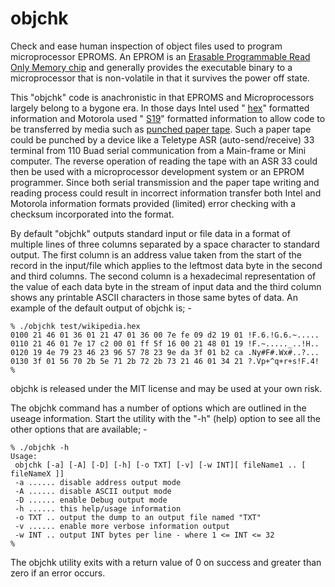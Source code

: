 # objchk
Check and ease human inspection of object files used to program microprocessor EPROMS.
An EPROM is an 
<a href="https://www.techtarget.com/whatis/definition/EPROM">
Erasable Programmable Read Only Memory chip</a>
and generally provides the executable binary to a microprocessor that is non-volatile
in that it survives the power off state.

This "objchk" code is anachronistic in that EPROMS and Microprocessors largely belong
to a bygone era. In those days Intel used "
<a href="https://en.wikipedia.org/wiki/Intel_HEX">hex</a>" formatted information and
Motorola used "
<a href="https://en.wikipedia.org/wiki/SREC_(file_format)">S19</a>"
formatted information to allow code to be transferred by media such as
<a href="https://en.wikipedia.org/wiki/Punched_tape">punched paper tape</a>.
Such a paper tape could be punched by a device like a Teletype ASR (auto-send/receive)
33 terminal from 110 Buad serial communication from a Main-frame or Mini computer.
The reverse operation of reading the tape with an ASR 33 could then be used with a
microprocessor development system or an EPROM programmer. Since both serial transmission
and the paper tape writing and reading process could result in incorrect information
transfer both Intel and Motorola information formats provided (limited) error checking
with a checksum incorporated into the format.

By default "objchk" outputs standard input or file data in a format of multiple
lines of three columns separated by a space character to standard output.
The first column is an address value taken from the start of the record in the
input/file which applies to the leftmost data byte in the second and third columns.
The second column is a hexadecimal representation of the value of each data byte in
the stream of input data and the third column shows any printable ASCII
characters in those same bytes of data.
An example of the default output of objchk is; -
```
% ./objchk test/wikipedia.hex 
0100 21 46 01 36 01 21 47 01 36 00 7e fe 09 d2 19 01 !F.6.!G.6.~.....
0110 21 46 01 7e 17 c2 00 01 ff 5f 16 00 21 48 01 19 !F.~....._..!H..
0120 19 4e 79 23 46 23 96 57 78 23 9e da 3f 01 b2 ca .Ny#F#.Wx#..?...
0130 3f 01 56 70 2b 5e 71 2b 72 2b 73 21 46 01 34 21 ?.Vp+^q+r+s!F.4!
%
```
objchk is released under the MIT license and may be used at your own risk.

The objchk command has a number of options which are outlined in the useage information.
Start the utility with the "-h" (help) option to see all the other options that are available; -
```
% ./objchk -h
Usage:
 objchk [-a] [-A] [-D] [-h] [-o TXT] [-v] [-w INT][ fileName1 .. [ fileNameX ]]
 -a ...... disable address output mode
 -A ...... disable ASCII output mode
 -D ...... enable Debug output mode
 -h ...... this help/usage information
 -o TXT .. output the dump to an output file named "TXT" 
 -v ...... enable more verbose information output
 -w INT .. output INT bytes per line - where 1 <= INT <= 32
%
```
The objchk utility exits with a return value of 0 on success and greater than zero if an error occurs.
